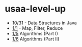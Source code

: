 # usaa-level-up

- [10/31](https://github.com/katiehoesley/usaa-level-up/blob/master/data-structures.md) - Data Structures in Java
- [1/1](https://github.com/katiehoesley/usaa-level-up/blob/master/higher-order-functions.md) - Map, Filter, Reduce
- [1/5](https://github.com/katiehoesley/usaa-level-up/blob/master/code-practice.md) Algorithms (Part I)
- [1/6](https://github.com/katiehoesley/usaa-level-up/blob/master/code-practice-2.md) Algorithms (Part II)
